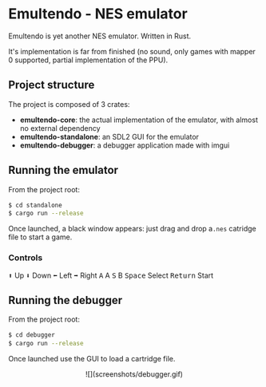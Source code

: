 # Emultendo - NES emulator

Emultendo is yet another NES emulator. Written in Rust.

It's implementation is far from finished (no sound, only games with mapper 0 supported, partial implementation of the PPU).

## Project structure

The project is composed of 3 crates:

- **emultendo-core**: the actual implementation of the emulator, with almost no external dependency
- **emultendo-standalone**: an SDL2 GUI for the emulator
- **emultendo-debugger**: a debugger application made with imgui

## Running the emulator

From the project root:

```bash
$ cd standalone
$ cargo run --release
```

Once launched, a black window appears: just drag and drop a`.nes` catridge file to start a game.

### Controls

<kbd>⬆</kbd> Up
<kbd>⬇</kbd> Down
<kbd>⬅</kbd> Left
<kbd>➡</kbd> Right
<kbd>A</kbd> A
<kbd>S</kbd> B
<kbd>Space</kbd> Select
<kbd>Return</kbd> Start

## Running the debugger

From the project root:

```bash
$ cd debugger
$ cargo run --release
```

Once launched use the GUI to load a cartridge file.

<center>
![](screenshots/debugger.gif)
</center>